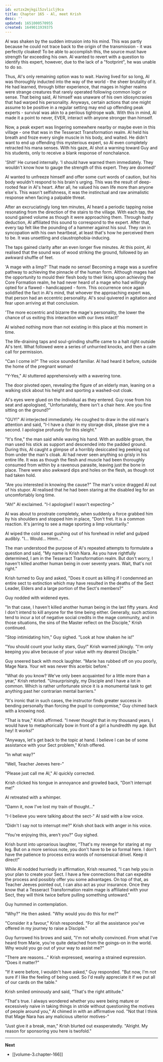 ```yaml
---
id: eztzx2mjkgil5zvliclj9ca
title: Chapter 165 - Al, meet Krish
desc: ''
updated: 1651000570955
created: 1649011939375
---
```


Al was shaken by the sudden intrusion into his mind. This was partly because he could not trace back to the origin of the transmission - it was perfectly cloaked! To be able to accomplish this, the source must have strength far exceeding his own. Al wanted to revert with a question to identify this expert, however, due to the lack of a "footprint", he was unable to do so.

Thus, Al's only remaining option was to wait. Having lived for so long, Al was thoroughly inducted into the way of the world - the sheer brutality of it. He had learned, through bitter experience, that mages in higher realms were strange creatures that rarely operated following common logic or sense. That being said, Al himself was unaware of his own idiosyncrasies that had warped his personality. Anyways, certain actions that one might assume to be positive in a regular setting may end up offending peak experts - survival was akin to a perilous tightrope walk. With this in mind, Al made it a point to never, EVER, interact with anyone stronger than himself.  

Now, a peak expert was lingering somewhere nearby or maybe even in this village - one that was in the Tesseract Transformation realm. Al held his breath and froze every single muscle in his body, and waited. He didn't want to end up offending this mysterious expert, so Al even completely retracted his mana senses. With his gaze, Al shot a warning toward Guy and his students, only to receive a blank response of nonchalance.

'Shit!' He cursed internally. 'I should have warned them immediately. They wouldn't know how to gauge the strength of this expert. They are doomed!'

Al wanted to unfreeze himself and offer some curt words of caution, but his body wouldn't respond to his brain's urging. This was the result of deep-rooted fear in Al's heart. After all, he valued his own life more than anyone else's. This wasn't selfishness, it was the instinctual and raw animalistic response when facing a palpable threat.

After an excruciatingly long ten minutes, Al heard a periodic tapping noise resonating from the direction of the stairs to the village. With each tap, the sound gained volume as though it were approaching them. Through hasty deduction, Al affiliated this sound to correspond to the expert. After that, every tap felt like the pounding of a hammer against his soul. They ran in syncopation with his own heartbeat, at least that's how he perceived them to be. It was unsettling and claustrophobia-inducing.

The taps gained clarity after an even longer five minutes. At this point, Al realised that the sound was of wood striking the ground, followed by an awkward shuffle of feet.

'A mage with a limp?' That made no sense! Becoming a mage was a surefire pathway to achieving the pinnacle of the human form. Although mages had the opportunity to mould their flesh body to their liking upon achieving the Core Formation realm, he had never heard of a mage who had willingly opted for a flawed - handicapped - form. This occurrence once again solidified the fact in Al's mind, that whoever the approaching expert was, that person had an eccentric personality. Al's soul quivered in agitation and fear upon arriving at that conclusion.

'The more eccentric and bizarre the mage's personality, the lower the chance of us exiting this interaction with our lives intact!'

Al wished nothing more than not existing in this place at this moment in time.

The life-draining taps and soul-grinding shuffle came to a halt right outside Al's tent. What followed were a series of unhurried knocks, and then a calm call for permission.

"Can I come in?" The voice sounded familiar. Al had heard it before, outside the home of the pregnant woman!

"Y-Yes," Al stuttered apprehensively with a wavering tone.

The door pivoted open, revealing the figure of an elderly man, leaning on a walking stick about his height and sporting a washed-out cloak.

Al's eyes were glued on the individual as they entered. Guy rose from his seat and apologised, "Unfortunately, there isn't a chair here. Are you fine sitting on the ground?"

"GUY!" Al interjected immediately. He coughed to draw in the old man's attention and said, "I-I have a chair in my storage disk, please give me a second. I apologise profusely for this sleight."

"It's fine," the man said while waving his hand. With an audible groan, the man used his stick as support and descended into the padded ground. During this, Al caught a glimpse of a horribly desiccated leg peeking out from under the man's cloak. Al had never seen anything so grisly in his entire life. It was as though the flesh and muscle had been thoroughly consumed from within by a ravenous parasite, leaving just the bone in place. There were also awkward dips and holes on the flesh, as though rot had taken hold.

"Are you interested in knowing the cause?" The man's voice dragged Al out of his stupor. Al realised that he had been staring at the disabled leg for an uncomfortably long time.

"Ah!" Al exclaimed. "I-I apologise! I wasn't expecting-"

Al was about to prostrate completely, when suddenly a force grabbed him by his shoulders and stopped him in place, "Don't fret. It is a common reaction. It's jarring to see a mage sporting a limp voluntarily." 

Al wiped the cold sweat gushing out of his forehead in relief and gulped audibly. "I... Would... Hmm..."

The man understood the purpose of Al's repeated attempts to formulate a question and said, "My name is Krish Nara. As you have rightfully determined, I am in the Tesseract Transformation realm. But don't worry, I haven't killed another human being in over seventy years. Wait, that's not right."

Krish turned to Guy and asked, "Does it count as killing if I condemned an entire sect to extinction which may have resulted in the deaths of the Sect Leader, Elders and a large portion of the Sect's members?"

Guy nodded with widened eyes.

"In that case, I haven't killed another human being in the last fifty years. And I don't intend to kill anyone for the time being either. Generally, such actions tend to incur a lot of negative social credits in the mage community, and in those situations, the sins of the Master reflect on the Disciple," Krish continued.

"Stop intimidating him," Guy sighed. "Look at how shaken he is!"

"You should count your lucky stars, Guy!" Krish warned jokingly. "I'm only keeping you alive because of your value with my dearest Disciple."

Guy sneered back with mock laughter. "Marie has rubbed off on you poorly, Mage Nara. Your wit was never this acerbic before."

"What do you know? We've only been acquainted for a little more than a year," Krish retorted. "Unsurprisingly, my Disciple and I have a lot in common. Which is rather unfortunate since it is a monumental task to get anything past her contrarian mental barriers."

"It's ironic that in such cases, the instructor finds greater success in bending personally than forcing the pupil to compromise," Guy chimed back with a knowing nod.

"That is true," Krish affirmed. "I never thought that in my thousand years, I would have to metaphorically bow in front of a girl a hundredth my age. But hey! It works!"

"Anyways, let's get back to the topic at hand. I believe I can be of some assistance with your Sect problem," Krish offered.

"In what way?"

"Well, Teacher Jeeves here-"

"Please just call me Al," Al quickly corrected.

Krish clicked his tongue in annoyance and growled back, "Don't interrupt me!"

Al retreated with a whimper.

"Damn it, now I've lost my train of thought..."

"I-I believe you were talking about the sect-" Al said with a low voice.

"Didn't I say not to interrupt me?" Krish shot back with anger in his voice.

"You're enjoying this, aren't you?" Guy sighed.

Krish burst into uproarious laughter, "That's my revenge for staring at my leg. But on a more serious note, you don't have to be so formal here. I don't have the patience to process extra words of nonsensical drivel. Keep it direct!"

While Al nodded hurriedly in affirmation, Krish resumed, "I can help you in your plan to create your Sect. I have a few connections that can expedite the process and possibly offer you some advantages. On top of that, as Teacher Jeeves pointed out, I can also act as your insurance. Once they know that a Tesseract Transformation realm mage is affiliated with your Sect, they will think twice before pulling something untoward."

Guy hummed in contemplation.

"Why?" He then asked. "Why would you do this for me?"

"Consider it a favour," Krish responded. "For all the assistance you've offered in my journey to raise a Disciple."

Guy furrowed his brows and said, "I'm not wholly convinced. From what I've heard from Marie, you're quite detached from the goings-on in the world. Why would you go out of your way to assist me?"

"There are reasons..." Krish expressed, wearing a strained expression. "Does it matter?"

"If it were before, I wouldn't have asked," Guy responded. "But now, I'm not sure if I like the feeling of being used. So I'd really appreciate it if we put all of our cards on the table."

Krish smiled ominously and said, "That's the right attitude."

"That's true. I always wondered whether you were being mature or excessively naive in taking things in stride without questioning the motives of people around you," Al chimed in with an affirmative nod. "Not that I think that Mage Nara has any malicious ulterior motives-"

"Just give it a break, man," Krish blurted out exasperatedly. "Alright. My reason for sponsoring you here is twofold."

____

**Next**
* [[volume-3.chapter-166]]